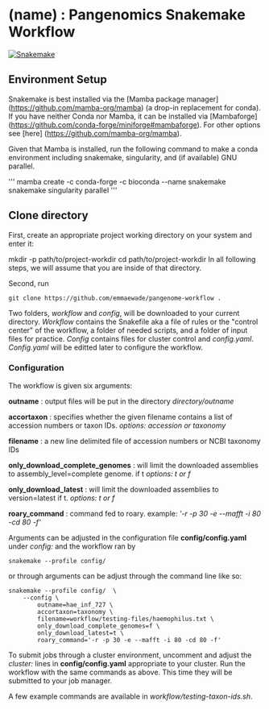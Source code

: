 # (name) : Pangenomics Snakemake Workflow
[![Snakemake](https://img.shields.io/badge/snakemake-≥7.25.0-brightgreen.svg)](https://snakemake.github.io)

## Environment Setup
Snakemake is best installed via the [Mamba package manager] (https://github.com/mamba-org/mamba) (a drop-in replacement for conda). If you have neither Conda nor Mamba, it can be installed via [Mambaforge] (https://github.com/conda-forge/miniforge#mambaforge). For other options see [here] (https://github.com/mamba-org/mamba).

Given that Mamba is installed, run the following command to make a conda environment including snakemake, singularity, and (if available) GNU parallel. 

'''
mamba create -c conda-forge -c bioconda --name snakemake snakemake singularity parallel
'''

## Clone directory

First, create an appropriate project working directory on your system and enter it:

mkdir -p path/to/project-workdir
cd path/to/project-workdir
In all following steps, we will assume that you are inside of that directory.

Second, run
```
git clone https://github.com/emmaewade/pangenome-workflow . 
```

Two folders, *workflow* and *config*, will be downloaded to your current directory. *Workflow* contains the Snakefile aka a file of rules or the "control center" of the workflow, a folder of needed scripts, and a folder of input files for practice. *Config* contains files for cluster control and *config.yaml*. *Config.yaml* will be editted later to configure the workflow.

### Configuration

The workflow is given six arguments: 

**outname** : output files will be put in the directory *directory/outname*

**accortaxon** : specifies whether the given filename contains a list of accession numbers or taxon IDs. *options: accession or taxonomy*

**filename** : a new line delimited file of accession numbers or NCBI taxonomy IDs 

**only_download_complete_genomes** : will limit the downloaded assemblies to assembly_level=complete genome. if t *options: t or f*

**only_download_latest** : will limit the downloaded assemblies to version=latest if t. *options: t or f*

**roary_command** : command fed to roary. example: *'-r -p 30 -e --mafft -i 80 -cd 80 -f'*

Arguments can be adjusted in the configuration file **config/config.yaml** under *config:* and the workflow ran by

```
snakemake --profile config/  
```
or through arguments can be adjust through the command line like so: 

```
snakemake --profile config/  \
    --config \
        outname=hae_inf_727 \
        accortaxon=taxonomy \
        filename=workflow/testing-files/haemophilus.txt \
        only_download_complete_genomes=f \
        only_download_latest=t \
        roary_command='-r -p 30 -e --mafft -i 80 -cd 80 -f'
```

To submit jobs through a cluster environment, uncomment and adjust the *cluster:* lines in **config/config.yaml** appropriate to your cluster. Run the workflow with the same commands as above. This time they will be submitted to your job manager. 

A few example commands are available in *workflow/testing-taxon-ids.sh*.

